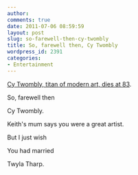 ```yaml
---
author:
comments: true
date: 2011-07-06 08:59:59
layout: post
slug: so-farewell-then-cy-twombly
title: So, farewell then, Cy Twombly
wordpress_id: 2391
categories:
- Entertainment
---
```


[Cy Twombly, titan of modern art, dies at 83](http://latimesblogs.latimes.com/culturemonster/2011/07/cy-twombly-dies-83-modern-art.html).

So, farewell then

Cy Twombly.

Keith's mum says you were a great artist.

But I just wish

You had married

Twyla Tharp.
